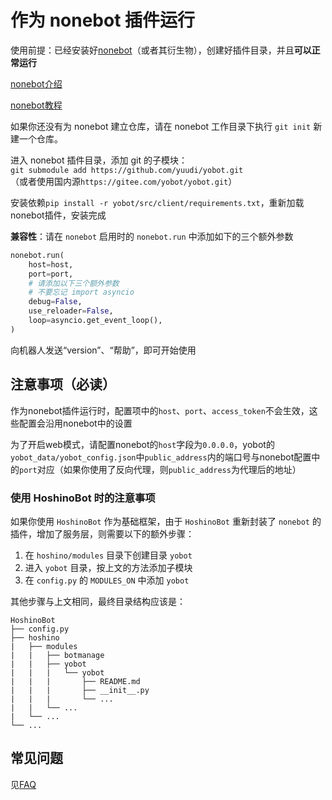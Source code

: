 # 作为 nonebot 插件运行

使用前提：已经安装好[nonebot](https://nonebot.cqp.moe/)（或者其衍生物），创建好插件目录，并且**可以正常运行**

[nonebot介绍](../usage/nonebot-introductions.md)

[nonebot教程](https://nonebot.cqp.moe/)

如果你还没有为 nonebot 建立仓库，请在 nonebot 工作目录下执行 `git init` 新建一个仓库。  

进入 nonebot 插件目录，添加 git 的子模块：  
`git submodule add https://github.com/yuudi/yobot.git`  
（或者使用国内源`https://gitee.com/yobot/yobot.git`）

安装依赖`pip install -r yobot/src/client/requirements.txt`，重新加载nonebot插件，安装完成

**兼容性**：请在 `nonebot` 启用时的 `nonebot.run` 中添加如下的三个额外参数

```python {6-8}
nonebot.run(
    host=host,
    port=port,
    # 请添加以下三个额外参数
    # 不要忘记 import asyncio
    debug=False,
    use_reloader=False,
    loop=asyncio.get_event_loop(),
)
```

向机器人发送“version”、“帮助”，即可开始使用

## 注意事项（必读）

作为nonebot插件运行时，配置项中的`host`、`port`、`access_token`不会生效，这些配置会沿用nonebot中的设置

为了开启web模式，请配置nonebot的`host`字段为`0.0.0.0`，yobot的`yobot_data/yobot_config.json`中`public_address`内的端口号与nonebot配置中的`port`对应（如果你使用了反向代理，则`public_address`为代理后的地址）

### 使用 HoshinoBot 时的注意事项

如果你使用 `HoshinoBot` 作为基础框架，由于 `HoshinoBot` 重新封装了 `nonebot` 的插件，增加了服务层，则需要以下的额外步骤：

1. 在 `hoshino/modules` 目录下创建目录 `yobot`
1. 进入 `yobot` 目录，按上文的方法添加子模块
1. 在 `config.py` 的 `MODULES_ON` 中添加 `yobot`

其他步骤与上文相同，最终目录结构应该是：

```tree
HoshinoBot
├── config.py
├── hoshino
|   ├── modules
|   |   ├── botmanage
|   |   ├── yobot
|   |   |   └── yobot
|   |   |       ├── README.md
|   |   |       ├── __init__.py
|   |   |       └── ...
|   |   └── ...
|   └── ...
└── ...
```

## 常见问题

见[FAQ](../usage/faq.md)
